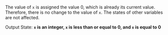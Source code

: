 The value of `x` is assigned the value 0, which is already its current value. Therefore, there is no change to the value of `x`. The states of other variables are not affected. 

Output State: **`x` is an integer, `x` is less than or equal to 0, and `x` is equal to 0**